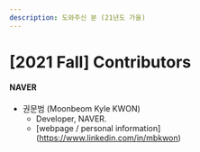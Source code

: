```yaml
---
description: 도와주신 분 (21년도 가을)
---
```


# \[2021 Fall\] Contributors

#### NAVER

* 권문범 (Moonbeom Kyle KWON\)
  * Developer, NAVER.
  * [webpage / personal information\](https://www.linkedin.com/in/mbkwon)


